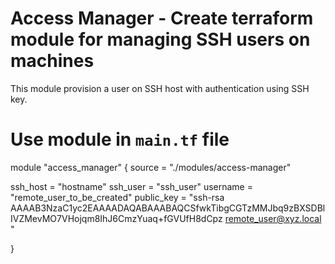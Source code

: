 # Access Manager - Create terraform module for managing SSH users on machines

This module provision a user on SSH host with authentication using SSH key.



# Use module in `main.tf` file

module "access_manager" {
  source = "./modules/access-manager"

  ssh_host   = "hostname"
  ssh_user   = "ssh_user"
  username   = "remote_user_to_be_created"
  public_key = "ssh-rsa AAAAB3NzaC1yc2EAAAADAQABAAABAQCSfwkTibgCGTzMMJbq9zBXSDBlIVZMevMO7VHojqm8IhJ6CmzYuaq+fGVUfH8dCpz   remote_user@xyz.local "

}

